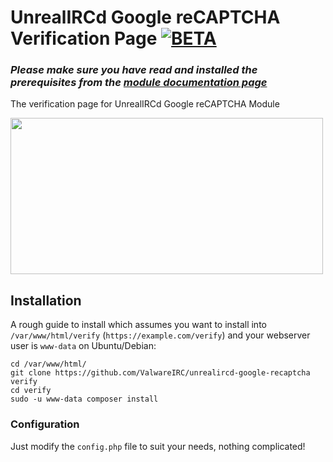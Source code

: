 # UnrealIRCd Google reCAPTCHA Verification Page [![BETA](https://img.shields.io/badge/-BETA-red.svg)]()
### _Please make sure you have read and installed the prerequisites from the [module documentation page](https://github.com/ValwareIRC/valware-unrealircd-mods/blob/main/google-recaptcha/google-recaptcha.md)_
The verification page for UnrealIRCd Google reCAPTCHA Module

<img src="https://i.ibb.co/r5c0sw1/Screenshot-from-2024-10-16-08-50-11.png" style="width:500px;height:250px">

## Installation
A rough guide to install which assumes you want to install into `/var/www/html/verify` (`https://example.com/verify`) and your webserver user is `www-data` on Ubuntu/Debian:
```
cd /var/www/html/
git clone https://github.com/ValwareIRC/unrealircd-google-recaptcha verify
cd verify
sudo -u www-data composer install
```

### Configuration
Just modify the `config.php` file to suit your needs, nothing complicated!
